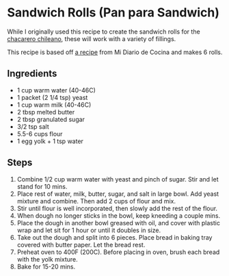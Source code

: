 # Sandwich Rolls (Pan para Sandwich)

While I originally used this recipe to create the sandwich rolls for the [chacarero chileano](chacarero_chileano.md), these will work with a variety of fillings.

This recipe is based off [a recipe](https://www.midiariodecocina.com/en/sandwich-bread/) from Mi Diario de Cocina and makes 6 rolls.

## Ingredients

- 1 cup warm water (40-46C)
- 1 packet (2 1/4 tsp) yeast
- 1 cup warm milk (40-46C)
- 2 tbsp melted butter
- 2 tbsp granulated sugar
- 3/2 tsp salt
- 5.5-6 cups flour
- 1 egg yolk + 1 tsp water

## Steps

1. Combine 1/2 cup warm water with yeast and pinch of sugar. Stir and let stand for 10 mins.
2. Place rest of water, milk, butter, sugar, and salt in large bowl. Add yeast mixture and combine. Then add 2 cups of flour and mix.
3. Stir until flour is well incorporated, then slowly add the rest of the flour.
4. When dough no longer sticks in the bowl, keep kneeding a couple mins.
5. Place the dough in another bowl greased with oil, and cover with plastic wrap and let sit for 1 hour or until it doubles in size.
6. Take out the dough and split into 6 pieces. Place bread in baking tray covered with butter paper. Let the bread rest.
7. Preheat oven to 400F (200C). Before placing in oven, brush each bread with the yolk mixture.
8. Bake for 15-20 mins.
